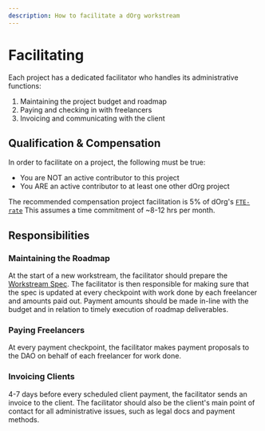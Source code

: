 ```yaml
---
description: How to facilitate a dOrg workstream
---
```


# Facilitating

Each project has a dedicated facilitator who handles its administrative functions:

1. Maintaining the project budget and roadmap
2. Paying and checking in with freelancers 
3. Invoicing and communicating with the client

## Qualification & Compensation

In order to facilitate on a project, the following must be true:

* You are NOT an active contributor to this project
* You ARE an active contributor to at least one other dOrg project

The recommended compensation project facilitation is 5% of dOrg's [`FTE-rate`](https://github.com/dOrgTech/handbook/tree/0a72d59d518b1df0c2a1f7e2d2cab35dee4f2048/our-organization/understanding-compensation.md#full-time-equivalent-rate) This assumes a time commitment of ~8-12 hrs per month.

## Responsibilities

### Maintaining the Roadmap

At the start of a new workstream, the facilitator should prepare the [Workstream Spec](https://github.com/dOrgTech/handbook/tree/0a72d59d518b1df0c2a1f7e2d2cab35dee4f2048/contribute/workstreams.md). The facilitator is then responsible for making sure that the spec is updated at every checkpoint with work done by each freelancer and amounts paid out. Payment amounts should be made in-line with the budget and in relation to timely execution of roadmap deliverables.

### Paying Freelancers

At every payment checkpoint, the facilitator makes payment proposals to the DAO on behalf of each freelancer for work done.

### Invoicing Clients

4-7 days before every scheduled client payment, the facilitator sends an invoice to the client. The facilitator should also be the client's main point of contact for all administrative issues, such as legal docs and payment methods.

